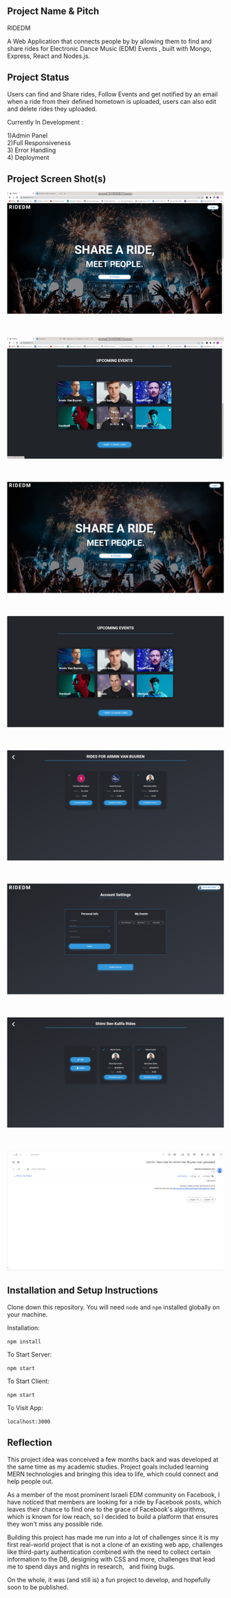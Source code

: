## Project Name & Pitch

RIDEDM

A Web Application that connects people by by allowing them to find and share rides for Electronic Dance Music (EDM) Events , built with Mongo, Express, React and Nodes.js.

## Project Status

Users can find and Share rides, Follow Events and get notified by an email when a ride from their defined hometown is uploaded,  users can also edit and delete rides they uploaded.

Currently In Development : 

1)Admin Panel
<br/>
2)Full Responsiveness
<br/>
3) Error Handling
<br/>
4) Deployment

## Project Screen Shot(s)
 

![](./Readme/first.gif)
<br/>
<br/>
<br/>
<br/>
![](./Readme/second.gif)
<br/>
<br/>
<br/>
<br/>
![](./Readme/Landing.png)
<br/>
<br/>
<br/>
<br/>
![](./Readme/Events.png)
<br/>
<br/>
<br/>
<br/>
![](./Readme/EventRides.png)
<br/>
<br/>
<br/>
<br/>
![](./Readme/Profile.png)
<br/>
<br/>
<br/>
<br/>
![](./Readme/MyRides.png)
<br/>
<br/>
<br/>
<br/>
![](./Readme/Email.png)



## Installation and Setup Instructions


Clone down this repository. You will need `node` and `npm` installed globally on your machine.  

Installation:

`npm install`  

To Start Server:

`npm start`  

To Start Client:

`npm start`

To Visit App:

`localhost:3000`  

## Reflection

This project idea was conceived a few months back and was developed at the same time as my academic studies. Project goals included learning MERN technologies and bringing this idea to life, which could connect and help people out.

As a member of the most prominent Israeli EDM community on Facebook, I have noticed that members are looking for a ride by Facebook posts, which leaves their chance to find one to the grace of Facebook's algorithms, which is known for low reach, so I decided to build a platform that ensures they won't miss any possible ride.

Building this project has made me run into a lot of challenges since it is my first real-world project that is not a clone of an existing web app, challenges like third-party authentication combined with the need to collect certain information to the DB, designing with CSS and more, challenges that lead me to spend days and nights in research,   and fixing bugs. 

On the whole, it was (and still is) a fun project to develop, and hopefully soon to be published.
